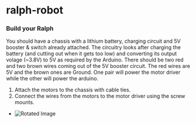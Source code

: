 # ralph-robot

### Build your Ralph
You should have a chassis with a lithium battery, charging circuit and 5V booster & switch already attached. The circuitry looks after charging the battery (and cutting out when it gets too low) and converting its output volage (~3.8V) to 5V as required by the Arduino. There should be two red and two brown wires coming out of the 5V booster circuit. The red wires are 5V and the brown ones are Ground. One pair will power the motor driver while the other will power the arduino.


1. Attach the motors to the chassis with cable ties. 
2. Connect the wires from the motors to the motor driver using the screw mounts. 

* ![Rotated Image](ralph_bottom.png)

